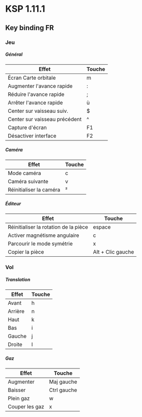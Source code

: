 # KSP 1.11.1
## Key binding FR

### Jeu
##### Général 

| Effet | Touche |
|--------|-------|
| Écran Carte orbitale | m | 
| Augmenter l'avance rapide | : |
| Réduire l'avance rapide | ; |
| Arrêter l'avance rapide | ù |
| Center sur vaisseau suiv. | $ |
| Center sur vaisseau précédent | ^ |
| Capture d'écran | F1 |
| Désactiver interface | F2 |


##### Caméra 
| Effet | Touche |
|--------|-------|
| Mode caméra | c |
| Caméra suivante | v |
| Réinitialiser la caméra | ² | 

##### Éditeur 

| Effet | Touche |
|--------|-------|
| Réinitialiser la rotation de la pièce | espace |
| Activer magnétisme angulaire | c |
| Parcourir le mode symétrie | x |
| Copier la pièce | Alt + Clic gauche | 

### Vol
##### Translation
| Effet | Touche |
|--------|-------|
| Avant | h |
| Arrière | n |
| Haut | k |
| Bas | i |
| Gauche | j |
| Droite | l |

##### Gaz
| Effet | Touche |
|--------|-------|
| Augmenter | Maj gauche |
| Baisser | Ctrl gauche |
| Plein gaz | w |
| Couper les gaz | x |